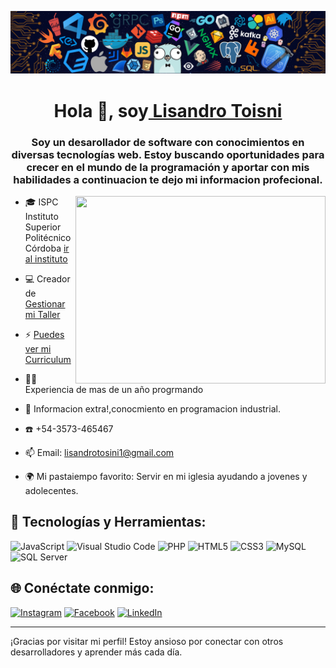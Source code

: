![Github Banner](https://github.com/Jaydeep-Yadav/Jaydeep-Yadav/blob/main/banner.png)
<h1 align="center">Hola 👋, soy<a href="https://www.linkedin.com/in/lisandro-tosini-b38a17163/" target="blank">
Lisandro Toisni</a></h1>
<h3 align="center">Soy un desarollador de software con conocimientos en diversas tecnologías web. Estoy buscando oportunidades para crecer en el mundo de la programación y aportar con mis habilidades a continuacion te dejo mi informacion profecional. </h3>

<a target="_blank" align="center">
  <img align="right" top="500" height="300" width="400"  src="https://owaisnoor.info/blog/wp-content/uploads/2019/03/maxresdefault.jpg">

</a>

- 🎓 ISPC Instituto Superior Politécnico Córdoba <a href="https://www.ispc.edu.ar/" target="blank"> ir al instituto</a>

- 💻 Creador de <a href="https://gestionarmitaller.com/index.php" target="blank"> Gestionar mi Taller</a>

- ⚡ <a href="https://tosinilisandro.github.io/" target="blank"> Puedes ver mi Curriculum</a>

-   👨‍💻  Experiencia de mas de un año progrmando
  
- 🧐 Informacion extra!,conocmiento en programacion industrial. 

- ☎️ +54-3573-465467
  
- 📫 Email: lisandrotosini1@gmail.com

- 🌍 Mi pastaiempo favorito: Servir en mi iglesia ayudando a jovenes y adolecentes.  

## 🚀 Tecnologías y Herramientas:

![JavaScript](https://img.shields.io/badge/-JavaScript-F7DF1E?style=flat-square&logo=JavaScript&logoColor=black)
![Visual Studio Code](https://img.shields.io/badge/-Visual%20Studio%20Code-007ACC?style=flat-square&logo=Visual%20Studio%20Code&logoColor=white)
![PHP](https://img.shields.io/badge/-PHP-777BB4?style=flat-square&logo=php&logoColor=white)
![HTML5](https://img.shields.io/badge/-HTML5-E34F26?style=flat-square&logo=HTML5&logoColor=white)
![CSS3](https://img.shields.io/badge/-CSS3-1572B6?style=flat-square&logo=CSS3&logoColor=white)
![MySQL](https://img.shields.io/badge/-MySQL-4479A1?style=flat-square&logo=MySQL&logoColor=white)
![SQL Server](https://img.shields.io/badge/-SQL%20Server-CC2927?style=flat-square&logo=Microsoft%20SQL%20Server&logoColor=white)

## 🌐 Conéctate conmigo:

[![Instagram](https://img.shields.io/badge/-Instagram-E4405F?style=flat-square&logo=Instagram&logoColor=white)](https://www.instagram.com/lisandrotosini1/)
[![Facebook](https://img.shields.io/badge/-Facebook-1877F2?style=flat-square&logo=Facebook&logoColor=white)](https://www.facebook.com/li.tosini/)
[![LinkedIn](https://img.shields.io/badge/-LinkedIn-0077B5?style=flat-square&logo=LinkedIn&logoColor=white)](https://www.linkedin.com/in/lisandro-tosini-b38a17163/)


---

¡Gracias por visitar mi perfil! Estoy ansioso por conectar con otros desarrolladores y aprender más cada día.

